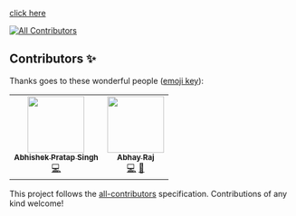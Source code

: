 [click here](https://abhay-blog.herokuapp.com/)
<!-- ALL-CONTRIBUTORS-BADGE:START - Do not remove or modify this section -->
[![All Contributors](https://img.shields.io/badge/all_contributors-2-orange.svg?style=flat-square)](#contributors-)
<!-- ALL-CONTRIBUTORS-BADGE:END -->

## Contributors ✨

Thanks goes to these wonderful people ([emoji key](https://allcontributors.org/docs/en/emoji-key)):

<!-- ALL-CONTRIBUTORS-LIST:START - Do not remove or modify this section -->
<!-- prettier-ignore-start -->
<!-- markdownlint-disable -->
<table>
  <tr>
    <td align="center"><a href="https://github.com/av1shek"><img src="https://avatars.githubusercontent.com/u/59140024?v=4?s=100" width="100px;" alt=""/><br /><sub><b>Abhishek Pratap Singh</b></sub></a><br /><a href="https://github.com/Abhayraj1707/Python-Flask-Blog/commits?author=av1shek" title="Code">💻</a></td>
    <td align="center"><a href="https://github.com/Abhayraj1707"><img src="https://avatars.githubusercontent.com/u/62218504?v=4?s=100" width="100px;" alt=""/><br /><sub><b>Abhay Raj</b></sub></a><br /><a href="https://github.com/Abhayraj1707/Python-Flask-Blog/commits?author=Abhayraj1707" title="Code">💻</a> <a href="#maintenance-Abhayraj1707" title="Maintenance">🚧</a></td>
  </tr>
</table>

<!-- markdownlint-restore -->
<!-- prettier-ignore-end -->

<!-- ALL-CONTRIBUTORS-LIST:END -->

This project follows the [all-contributors](https://github.com/all-contributors/all-contributors) specification. Contributions of any kind welcome!